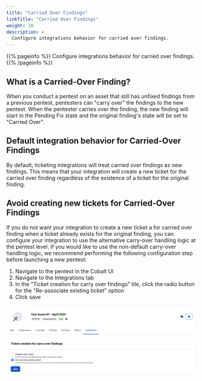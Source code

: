 ```yaml
---
title: "Carried Over Findings"
linkTitle: "Carried Over Findings"
weight: 30
description: >
  Configure integrations behavior for carried over findings.
---
```


{{% pageinfo %}}
Configure integrations behavior for carried over findings.
{{% /pageinfo %}}

## What is a Carried-Over Finding?

When you conduct a pentest on an asset that still has unfixed findings from a previous pentest, pentesters can "carry over" the findings to the new pentest.
When the pentester carries over the finding, the new finding will start in the Pending Fix state and the original finding's state will be set to "Carried Over".

## Default integration behavior for Carried-Over Findings

By default, ticketing integrations will treat carried over findings as new findings. 
This means that your integration will create a new ticket for the carried over finding regardless of the existence of a ticket for the original finding.

## Avoid creating new tickets for Carried-Over Findings

If you do not want your integration to create a new ticket a for carried over finding when a ticket already exists for the original finding, 
you can configure your integration to use the alternative carry-over handling logic at the pentest level.
If you would like to use the non-default carry-over handling logic, we recommend performing the following configuration step before launching a new pentest:

1. Navigate to the pentest in the Cobalt UI
2. Navigate to the Integrations tab
3. In the "Ticket creation for carry over findings" tile, click the radio button for the "Re-associate existing ticket" option
4. Click save

![config](static/integrations/carry-over-findings/carryover-ticket-handling-config.png)

